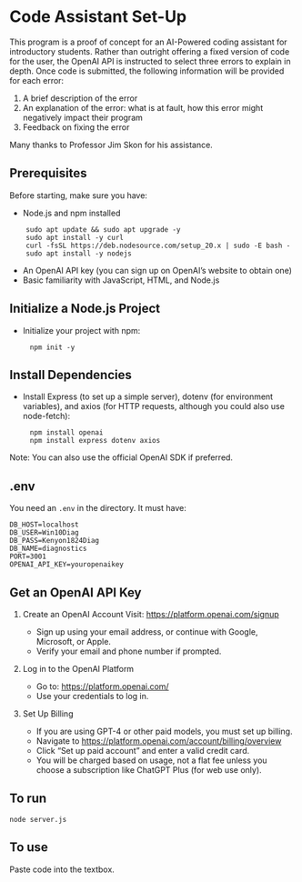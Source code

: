 # Code Assistant Set-Up
This program is a proof of concept for an AI-Powered coding assistant for introductory students. Rather than outright offering a fixed version of code for the user, the OpenAI API is instructed to select three errors to explain in depth. Once code is submitted, the following information will be provided for each error:
1. A brief description of the error
2. An explanation of the error: what is at fault, how this error might negatively impact their program
3. Feedback on fixing the error 

Many thanks to Professor Jim Skon for his assistance. 
## Prerequisites
Before starting, make sure you have:
  - Node.js and npm installed
```
    sudo apt update && sudo apt upgrade -y
    sudo apt install -y curl
    curl -fsSL https://deb.nodesource.com/setup_20.x | sudo -E bash -
    sudo apt install -y nodejs
```
  - An OpenAI API key (you can sign up on OpenAI’s website to obtain one)
  - Basic familiarity with JavaScript, HTML, and Node.js

## Initialize a Node.js Project
  - Initialize your project with npm:
```
     npm init -y
```
## Install Dependencies
  - Install Express (to set up a simple server), dotenv (for environment variables), and axios (for HTTP requests, although you could also use node-fetch):
```
     npm install openai
     npm install express dotenv axios
```
Note: You can also use the official OpenAI SDK if preferred.
##  .env
You need an `.env` in the directory.  It must have:
```
DB_HOST=localhost
DB_USER=Win10Diag
DB_PASS=Kenyon1824Diag
DB_NAME=diagnostics
PORT=3001
OPENAI_API_KEY=youropenaikey
```

## Get an OpenAI API Key
1. Create an OpenAI Account
Visit: https://platform.openai.com/signup
    - Sign up using your email address, or continue with Google, Microsoft, or Apple.
    - Verify your email and phone number if prompted.

2. Log in to the OpenAI Platform
    - Go to: https://platform.openai.com/
    - Use your credentials to log in.

3. Set Up Billing
    - If you are using GPT-4 or other paid models, you must set up billing.
    - Navigate to https://platform.openai.com/account/billing/overview
    - Click “Set up paid account” and enter a valid credit card.
    - You will be charged based on usage, not a flat fee unless you choose a subscription like ChatGPT Plus (for web use only).

## To run
`node server.js`

## To use 
Paste code into the textbox. 
